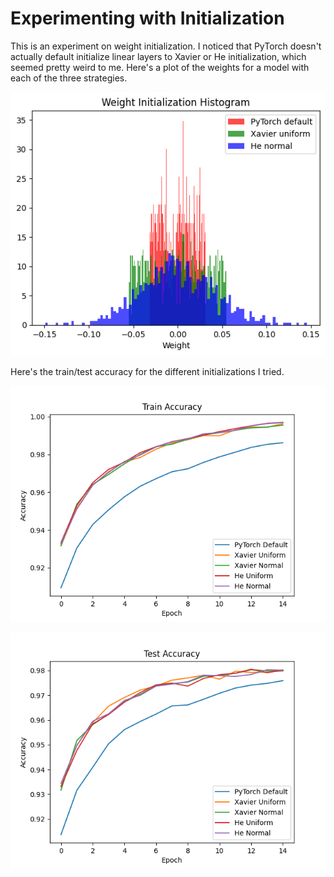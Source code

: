 # Experimenting with Initialization
This is an experiment on weight initialization. I noticed that PyTorch doesn't actually default initialize linear layers to Xavier or He initialization, which seemed pretty weird to me. Here's a plot of the weights for a model with each of the three strategies.

![histogram](weight_initialization_histogram_2023_12_15.png)

Here's the train/test accuracy for the different initializations I tried.


![train accuracy](Train_Accuracy.png)

![test accuracy](Test_Accuracy.png)